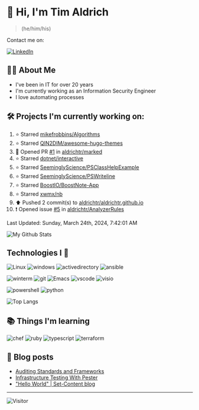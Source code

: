 # 👋 Hi, I'm Tim Aldrich

> (he/him/his)

Contact me on:

<a href="https://www.linkedin.com/in/timothy-r-aldrich/?lipi=urn%3Ali%3Apage%3Ad_flagship3_feed%3BMS0i193dS%2Fi6SvBKYxyEnQ%3D%3D">![LinkedIn](https://img.shields.io/badge/LinkedIn-0077B5?style=for-the-badge&logo=linkedin&logoColor=white)</a>



## 👩‍💻 About Me

- I've been in IT for over 20 years
- I'm currently working as an Information Security Engineer
- I love automating processes

## 🛠️ Projects I'm currently working on:


<!--RECENT_ACTIVITY:start-->
1. ⭐ Starred [mikefrobbins/Algorithms](https://github.com/mikefrobbins/Algorithms)<br>
2. ⭐ Starred [QIN2DIM/awesome-hugo-themes](https://github.com/QIN2DIM/awesome-hugo-themes)<br>
3. 💪 Opened PR [#1](https://github.com/aldrichtr/marked/pull/1) in [aldrichtr/marked](https://github.com/aldrichtr/marked)<br>
4. ⭐ Starred [dotnet/interactive](https://github.com/dotnet/interactive)<br>
5. ⭐ Starred [SeeminglyScience/PSClassHelpExample](https://github.com/SeeminglyScience/PSClassHelpExample)<br>
6. ⭐ Starred [SeeminglyScience/PSWriteline](https://github.com/SeeminglyScience/PSWriteline)<br>
7. ⭐ Starred [BoostIO/BoostNote-App](https://github.com/BoostIO/BoostNote-App)<br>
8. ⭐ Starred [xwmx/nb](https://github.com/xwmx/nb)<br>
9. ⬆️ Pushed 2 commit(s) to [aldrichtr/aldrichtr.github.io](https://github.com/aldrichtr/aldrichtr.github.io)<br>
10. ❗️ Opened issue [#5](https://github.com/aldrichtr/AnalyzerRules/issues/5) in [aldrichtr/AnalyzerRules](https://github.com/aldrichtr/AnalyzerRules)<br>
<!--RECENT_ACTIVITY:end-->

<!--RECENT_ACTIVITY:last_update-->
Last Updated: Sunday, March 24th, 2024, 7:42:01 AM
<!--RECENT_ACTIVITY:last_update_end-->


<!--
  Configuration for the Github stats widget:
  https://github.com/anuraghazra/github-readme-stats
-->
![My Github Stats](https://github-readme-stats.vercel.app/api?username=aldrichtr&count_private=true&show=prs_merged,reviews&show_icons=true&theme=onedark)

## Technologies I 💖



<!--
  these urls are helpful in creating these:
  https://simpleicons.org/
  https://github.com/simple-icons/simple-icons/blob/develop/slugs.md
  https://shields.io/category/activity
-->

![Linux](https://img.shields.io/badge/linux-282C34?logo=linux&logoColor=white&style=plastic)
![windows](https://img.shields.io/badge/windows-282C34?logo=windows&style=plastic)
![activedirectory](https://img.shields.io/badge/activedirectory-282C34?logo=microsoft&style=plastic)
![ansible](https://img.shields.io/badge/ansible-282C34?logo=ansible&style=plastic)

![winterm](https://img.shields.io/badge/winterm-282C34?logo=windowsterminal&style=plastic)
![git](https://img.shields.io/badge/git-282C34?logo=git&logoColor=F05032&style=plastic)
![Emacs](https://img.shields.io/badge/gnuemacs-282C34?logo=gnuemacs&logoColor=blueviolet&style=plastic)
![vscode](https://img.shields.io/badge/vscode-282C34?logo=visualstudiocode&style=plastic)
![visio](https://img.shields.io/badge/visio-282C34?logo=microsoftvisio&style=plastic)

![powershell](https://img.shields.io/badge/powershell-282C34?logo=powershell&style=plastic)
![python](https://img.shields.io/badge/python-282C34?logo=python&style=282C34plastic)

![Top Langs](https://github-readme-stats.vercel.app/api/top-langs/?username=aldrichtr&layout=donut-vertical&theme=onedark)

## 📚 Things I'm learning

![chef](https://img.shields.io/badge/chef-282C34?logo=chef&style=plastic)
![ruby](https://img.shields.io/badge/ruby-282C34?logo=ruby&style=plastic)
![typescript](https://img.shields.io/badge/typescript-282C34?logo=typescript&style=plastic)
![terraform](https://img.shields.io/badge/terraform-282C34?logo=terraform&style=plastic)

## 📃 Blog posts

<!-- BLOG-POST-LIST:START -->
- [Auditing Standards and Frameworks](https://aldrichtr.github.io/posts/auditing-standards-and-frameworks/)
- [Infrastructure Testing With Pester](https://aldrichtr.github.io/posts/infrastructure-testing-with-pester/)
- [&quot;Hello World&quot; | Set-Content blog](https://aldrichtr.github.io/posts/my-first-post/)
<!-- BLOG-POST-LIST:END -->

---

![Visitor](https://visitor-badge.laobi.icu/badge?page_id=aldrichtr.aldrichtr)
